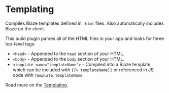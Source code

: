 # Templating

Compiles Blaze templates defined in `.html` files. Also automatically includes Blaze on the client.

This build plugin parses all of the HTML files in your app and looks for three top-level tags:

- `<head>` - Appended to the `head` section of your HTML.
- `<body>` - Appended to the `body` section of your HTML.
- `<template name="templateName">` - Compiled into a Blaze template, which can be included with `{{> templateName}}` or referenced in JS code with `Template.templateName`.

Read more on the [Templating](http://blazejs.org/api/templates.html).
